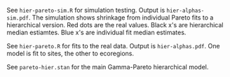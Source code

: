 See `hier-pareto-sim.R` for simulation testing. Output is `hier-alphas-sim.pdf`. The simulation shows shrinkage from individual Pareto fits to a hierarchical version. Red dots are the real values. Black x's are hierarchical median estiamtes. Blue x's are individual fit median estimates.

See `hier-pareto.R` for fits to the real data. Output is `hier-alphas.pdf`. One model is fit to sites, the other to ecoregions.

See `pareto-hier.stan` for the main Gamma-Pareto hierarchical model.
